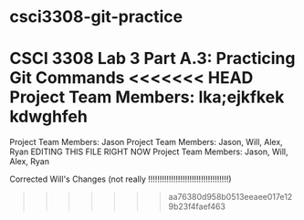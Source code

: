 # csci3308-git-practice
CSCI 3308 Lab 3 Part A.3: Practicing Git Commands
<<<<<<< HEAD
Project Team Members: lka;ejkfkek kdwghfeh
=======
Project Team Members: 
Jason
Project Team Members: Jason, Will, Alex, Ryan
EDITING THIS FILE RIGHT NOW
Project Team Members: Jason, Will, Alex, Ryan

Corrected Will's Changes (not really !!!!!!!!!!!!!!!!!!!!!!!!!!!!!!!!!!!)
>>>>>>> aa76380d958b0513eeaee017e129b23f4faef463
